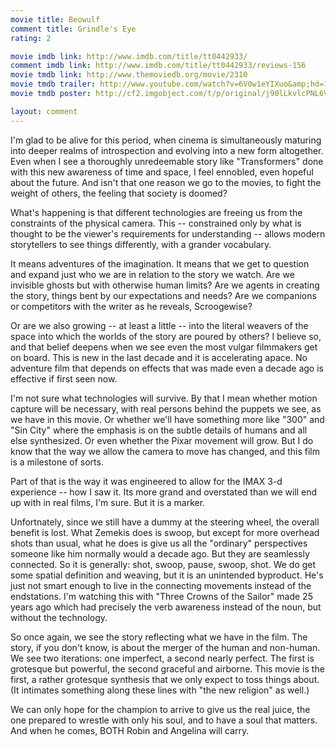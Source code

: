 ```yaml
---
movie title: Beowulf
comment title: Grindle's Eye
rating: 2

movie imdb link: http://www.imdb.com/title/tt0442933/
comment imdb link: http://www.imdb.com/title/tt0442933/reviews-156
movie tmdb link: http://www.themoviedb.org/movie/2310
movie tmdb trailer: http://www.youtube.com/watch?v=6V0w1eYIXuo&amp;hd=1
movie tmdb poster: http://cf2.imgobject.com/t/p/original/j90lLkvlcPNL6VVoLGQ0yzPUfJV.jpg

layout: comment
---
```


I'm glad to be alive for this period, when cinema is simultaneously maturing into deeper realms of introspection and evolving into a new form altogether. Even when I see a thoroughly unredeemable story like "Transformers" done with this new awareness of time and space, I feel ennobled, even hopeful about the future. And isn't that one reason we go to the movies, to fight the weight of others, the feeling that society is doomed?

What's happening is that different technologies are freeing us from the constraints of the physical camera. This -- constrained only by what is thought to be the viewer's requirements for understanding -- allows modern storytellers to see things differently, with a grander vocabulary. 

It means adventures of the imagination. It means that we get to question and expand just who we are in relation to the story we watch. Are we invisible ghosts but with otherwise human limits? Are we agents in creating the story, things bent by our expectations and needs? Are we companions or competitors with the writer as he reveals, Scroogewise? 

Or are we also growing -- at least a little -- into the literal weavers of the space into which the worlds of the story are poured by others? I believe so, and that belief deepens when we see even the most vulgar filmmakers get on board. This is new in the last decade and it is accelerating apace. No adventure film that depends on effects that was made even a decade ago is effective if first seen now.

I'm not sure what technologies will survive. By that I mean whether motion capture will be necessary, with real persons behind the puppets we see, as we have in this movie. Or whether we'll have something more like "300" and "Sin City" where the emphasis is on the subtle details of humans and all else synthesized. Or even whether the Pixar movement will grow. But I do know that the way we allow the camera to move has changed, and this film is a milestone of sorts.

Part of that is the way it was engineered to allow for the IMAX 3-d experience -- how I saw it. Its more grand and overstated than we will end up with in real films, I'm sure. But it is a marker.

Unfortnately, since we still have a dummy at the steering wheel, the overall benefit is lost. What Zemekis does is swoop, but except for more overhead shots than usual, what he does is give us all the "ordinary" perspectives someone like him normally would a decade ago. But they are seamlessly connected. So it is generally: shot, swoop, pause, swoop, shot. We do get some spatial definition and weaving, but it is an unintended byproduct. He's just not smart enough to live in the connecting movements instead of the endstations. I'm watching this with "Three Crowns of the Sailor" made 25 years ago which had precisely the verb awareness instead of the noun, but without the technology.

So once again, we see the story reflecting what we have in the film. The story, if you don't know, is about the merger of the human and non-human. We see two iterations: one imperfect, a second nearly perfect. The first is grotesque but powerful, the second graceful and airborne. This movie is the first, a rather grotesque synthesis that we only expect to toss things about. (It intimates something along these lines with "the new religion" as well.)

We can only hope for the champion to arrive to give us the real juice, the one prepared to wrestle with only his soul, and to have a soul that matters. And when he comes, BOTH Robin and Angelina will carry.